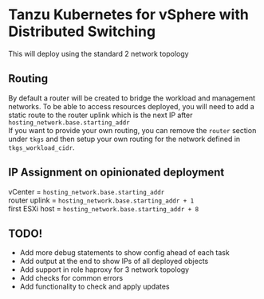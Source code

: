 # Tanzu Kubernetes for vSphere with Distributed Switching
This will deploy using the standard 2 network topology

## Routing
By default a router will be created to bridge the workload and management networks. To be able to access resources deployed, you will need to add a static route to the router uplink which is the next IP after `hosting_network.base.starting_addr` <br/>
If you want to provide your own routing, you can remove the `router` section under `tkgs` and then setup your own routing for the network defined in `tkgs_workload_cidr`.

## IP Assignment on opinionated deployment

vCenter = `hosting_network.base.starting_addr`<br/>
router uplink = `hosting_network.base.starting_addr + 1`<br/>
first ESXi host = `hosting_network.base.starting_addr + 8`<br/>

## TODO!
- Add more debug statements to show config ahead of each task
- Add output at the end to show IPs of all deployed objects
- Add support in role haproxy for 3 network topology
- Add checks for common errors
- Add functionality to check and apply updates
